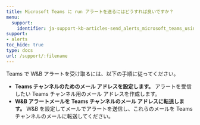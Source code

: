```yaml
---
title: Microsoft Teams に run アラートを送るにはどうすれば良いですか？
menu:
  support:
    identifier: ja-support-kb-articles-send_alerts_microsoft_teams_using_wb
support:
- alerts
toc_hide: true
type: docs
url: /support/:filename
---
```


Teams で W&B アラートを受け取るには、以下の手順に従ってください。

- **Teams チャンネルのためのメール アドレスを設定します。** アラートを受信したい Teams チャンネル用のメール アドレスを作成します。
- **W&B アラートメールを Teams チャンネルのメール アドレスに転送します。** W&B を設定してメールでアラートを送信し、これらのメールを Teams チャンネルのメールに転送してください。